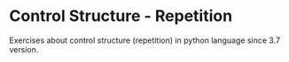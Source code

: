 # Control Structure - Repetition

Exercises about control structure (repetition) in python language since 3.7 version.
